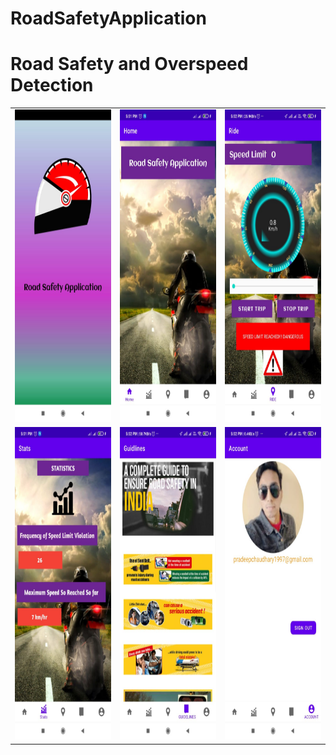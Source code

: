 # RoadSafetyApplication


<h1>Road Safety and Overspeed Detection</h1>


<table>
  <tr>
    <td><img src="pic6.jpeg" width=300 height=500></td>
    <td><img src="pic1.jpeg" width=300 height=500></td>
    <td><img src="pic3.jpeg" width=300 height=500></td>
  </tr>
  
  <tr>
    <td><img src="pic2.jpeg" width=300 height=500></td>
    <td><img src="pic4.jpeg" width=300 height=500></td>
    <td><img src="pic5.jpeg" width=300 height=500></td>
  </tr>
 
 </table>
